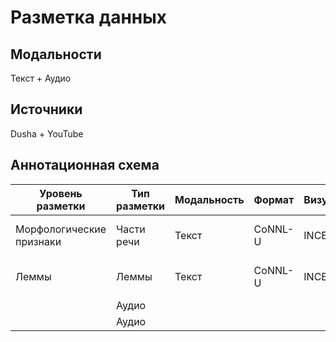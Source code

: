 # Разметка данных
## Модальности
Текст + Аудио
## Источники
Dusha + YouTube
## Аннотационная схема
|Уровень разметки|Тип разметки|Модальность|Формат|Визуализация|Связывание
|-|--------|---|-|-|-|
|Морфологические признаки|Части речи|Текст|CoNNL-U|INCEpTION|word_id, phrase_id, emotion_id
|Леммы|Леммы|Текст|CoNNL-U|INCEpTION|word_id, phrase_id, emotion_id
||Аудио|||
||Аудио|||
